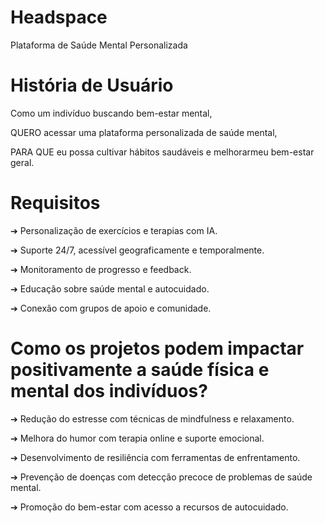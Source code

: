 # Headspace
Plataforma de Saúde Mental Personalizada 

# História de Usuário

Como um indivíduo buscando bem-estar mental,

QUERO acessar uma plataforma personalizada de saúde mental,

PARA QUE eu possa cultivar hábitos saudáveis e melhorarmeu bem-estar geral.

# Requisitos

➔ Personalização de exercícios e terapias com IA.

➔ Suporte 24/7, acessível geograficamente e temporalmente.

➔ Monitoramento de progresso e feedback.

➔ Educação sobre saúde mental e autocuidado.

➔ Conexão com grupos de apoio e comunidade.

# Como os projetos podem impactar positivamente a saúde física e mental dos indivíduos?

➔ Redução do estresse com técnicas de mindfulness e relaxamento.

➔ Melhora do humor com terapia online e suporte emocional.

➔ Desenvolvimento de resiliência com ferramentas de enfrentamento.

➔ Prevenção de doenças com detecção precoce de problemas de saúde mental.

➔ Promoção do bem-estar com acesso a recursos de autocuidado.
